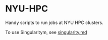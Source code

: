 # NYU-HPC
Handy scripts to run jobs at NYU HPC clusters.

To use Singularitym, see [singularity.md](https://github.com/quynhneo/NYU-HPC/blob/main/singularity.md)
